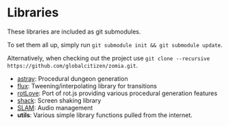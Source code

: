 # Libraries

These libraries are included as git submodules.

To set them all up, simply run `git submodule init && git submodule update`.

Alternatively, when checking out the project use `git clone --recursive https://github.com/globalcitizen/zomia.git`.

 * [astray](https://github.com/SiENcE/astray): Procedural dungeon generation
 * [flux](https://github.com/rxi/flux/): Tweening/interpolating library for transitions
 * [rotLove](https://github.com/paulofmandown/rotLove): Port of rot.js providing various procedural generation features
 * [shack](https://github.com/Ulydev/shack): Screen shaking library
 * [SLAM](https://github.com/vrld/slam/): Audio management
 * __utils__: Various simple library functions pulled from the internet.
